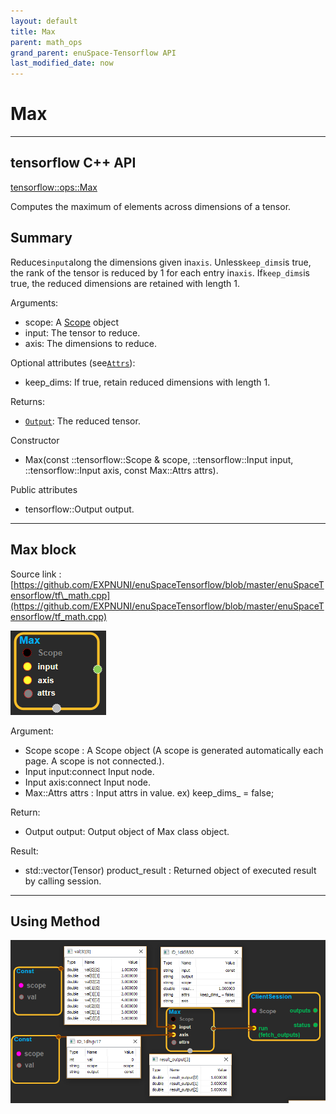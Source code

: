 ```yaml
--- 
layout: default 
title: Max 
parent: math_ops 
grand_parent: enuSpace-Tensorflow API 
last_modified_date: now 
--- 
```


# Max

---

## tensorflow C++ API

[tensorflow::ops::Max](https://www.tensorflow.org/api_docs/cc/class/tensorflow/ops/max)

Computes the maximum of elements across dimensions of a tensor.

## Summary

Reduces`input`along the dimensions given in`axis`. Unless`keep_dims`is true, the rank of the tensor is reduced by 1 for each entry in`axis`. If`keep_dims`is true, the reduced dimensions are retained with length 1.

Arguments:

* scope: A [Scope](https://www.tensorflow.org/api_docs/cc/class/tensorflow/scope.html#classtensorflow_1_1_scope) object
* input: The tensor to reduce.
* axis: The dimensions to reduce.

Optional attributes \(see[`Attrs`](https://www.tensorflow.org/api_docs/cc/struct/tensorflow/ops/max/attrs.html#structtensorflow_1_1ops_1_1_max_1_1_attrs)\):

* keep\_dims: If true, retain reduced dimensions with length 1.

Returns:

* [`Output`](https://www.tensorflow.org/api_docs/cc/class/tensorflow/output.html#classtensorflow_1_1_output): The reduced tensor.

Constructor

* Max\(const ::tensorflow::Scope & scope, ::tensorflow::Input input, ::tensorflow::Input axis, const Max::Attrs attrs\).

Public attributes

* tensorflow::Output output.

---

## Max block

Source link : [https://github.com/EXPNUNI/enuSpaceTensorflow/blob/master/enuSpaceTensorflow/tf\_math.cpp](https://github.com/EXPNUNI/enuSpaceTensorflow/blob/master/enuSpaceTensorflow/tf_math.cpp)

![](./assets/math_Max_Symbol.png)

Argument:

* Scope scope : A Scope object \(A scope is generated automatically each page. A scope is not connected.\).
* Input input:connect  Input node.
* Input axis:connect  Input node.
* Max::Attrs attrs : Input attrs in value. ex\) keep\_dims\_ = false;

Return:

* Output output: Output object of Max class object.

Result:

* std::vector\(Tensor\) product\_result : Returned object of executed result by calling session.

---

## Using Method

![](./assets/math_Max_Method.png)


